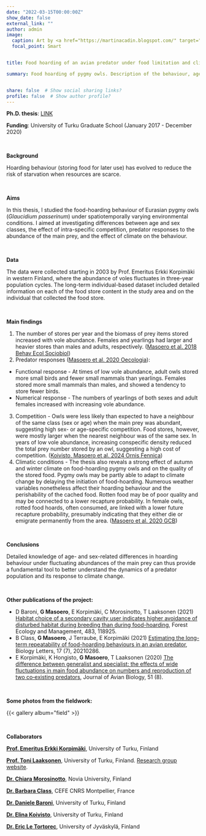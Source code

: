```yaml
---
date: "2022-03-15T00:00:00Z"
show_date: false
external_link: ""
author: admin
image: 
  caption: Art by <a href="https://martinacadin.blogspot.com/" target="_blank" rel="noopener noreferrer">Martina Cadin</a>
  focal_point: Smart


title: Food hoarding of an avian predator under food limitation and climate change

summary: Food hoarding of pygmy owls. Description of the behaviour, age and sex differences, changes in relation to the main prey abundance and effects of weather conditions.


share: false  # Show social sharing links?
profile: false  # Show author profile?
---
```




__Ph.D. thesis__: <a href="https://www.utupub.fi/handle/10024/150424 " target="_blank" rel="noopener noreferrer">LINK </a>

__Funding__: University of Turku Graduate School (January 2017 - December 2020)

<p>&nbsp;</p>

__Background__

Hoarding behaviour (storing food for later use) has evolved to reduce the risk of starvation when resources are scarce.

<p>&nbsp;</p>

__Aims__

In this thesis, I studied the food-hoarding behaviour of Eurasian pygmy owls (_Glaucidium passerinum_) under spatiotemporally varying environmental conditions. I aimed at investigating differences between age and sex classes, the effect of intra-specific competition, predator responses to the abundance of the main prey, and the effect of climate on the behaviour.

<p>&nbsp;</p>

__Data__

The data were collected starting in 2003 by Prof. Emeritus Erkki Korpimäki in western Finland, where the abundance of voles fluctuates in three-year population cycles. The long-term individual-based dataset included detailed information on each of the food store content in the study area and on the individual that collected the food store.

<p>&nbsp;</p>

__Main findings__

1. The number of stores per year and the biomass of prey items stored increased with vole abundance. Females and yearlings had larger and heavier stores than males and adults, respectively. (<a href="https://link.springer.com/article/10.1007/s00265-018-2571-x" target="_blank" rel="noopener noreferrer">Masoero et al. 2018 Behav Ecol Sociobiol</a>)
2. Predator responses (<a href="https://link.springer.com/article/10.1007/s00442-020-04607-x" target="_blank" rel="noopener noreferrer">Masoero et al. 2020 Oecologia</a>):

- Functional response - At times of low vole abundance, adult owls stored more small birds and fewer small mammals than yearlings. Females stored more small mammals than males, and showed a tendency to store fewer birds.
- Numerical response - The numbers of yearlings of both sexes and adult females increased with increasing vole abundance.

3. Competition - Owls were less likely than expected to have a neighbour of the same class (sex or age) when the main prey was abundant, suggesting high sex- or age-specific competition. Food stores, however, were mostly larger when the nearest neighbour was of the same sex. In years of low vole abundance, increasing conspecific density reduced the total prey number stored by an owl, suggesting a high cost of competition. (<a href="https://ornisfennica.journal.fi/article/view/130326" target="_blank" rel="noopener noreferrer">Koivisto, Masoero et al. 2024 Ornis Fennica</a>)
4. Climatic conditions - The thesis also reveals a strong effect of autumn and winter climate on food-hoarding pygmy owls and on the quality of the stored food. Pygmy owls may be partly able to adapt to climate change by delaying the initiation of food-hoarding. Numerous weather variables nonetheless affect their hoarding behaviour and the perishability of the cached food. Rotten food may be of poor quality and may be connected to a lower recapture probability. In female owls, rotted food hoards, often consumed, are linked with a lower future recapture probability, presumably indicating that they either die or emigrate permanently from the area. (<a href="https://onlinelibrary.wiley.com/doi/10.1111/gcb.15250" target="_blank" rel="noopener noreferrer">Masoero et al. 2020 GCB</a>)

<p>&nbsp;</p>

__Conclusions__

Detailed knowledge of age- and sex-related differences in hoarding behaviour under fluctuating abundances of the main prey can thus provide a fundamental tool to better understand the dynamics of a predator population and its response to climate change.

<p>&nbsp;</p>

__Other publications of the project:__

- D Baroni, __G Masoero__, E Korpimäki, C Morosinotto, T Laaksonen (2021) <a href="https://www.sciencedirect.com/science/article/pii/S0378112721000141" target="_blank" rel="noopener noreferrer"> Habitat choice of a secondary cavity user indicates higher avoidance of disturbed habitat during breeding than during food-hoarding</a>, Forest Ecology and Management, 483, 118925.
- B Class, __G Masoero__, J Terraube, E Korpimäki (2021) <a href="https://royalsocietypublishing.org/doi/abs/10.1098/rsbl.2021.0286" target="_blank" rel="noopener noreferrer"> Estimating the long-term repeatability of food-hoarding behaviours in an avian predator</a>, Biology Letters, 17 (7), 20210286.
- E Korpimäki, K Hongisto, __G Masoero__, T Laaksonen (2020) <a href="https://onlinelibrary.wiley.com/doi/full/10.1111/jav.02508" target="_blank" rel="noopener noreferrer"> The difference between generalist and specialist: the effects of wide fluctuations in main food abundance on numbers and reproduction of two co‐existing predators</a>, Journal of Avian Biology, 51 (8).

<p>&nbsp;</p>

__Some photos from the fieldwork:__

{{< gallery album="field" >}}

<p>&nbsp;</p>

__Collaborators__

__<a href="https://scholar.google.com/citations?user=H4NlurAAAAAJ&hl=it&oi=ao" target="_blank" rel="noopener noreferrer">Prof. Emeritus Erkki Korpimäki</a>__, University of Turku, Finland

__<a href="https://scholar.google.com/citations?user=W3X0wK0AAAAJ&hl=it&oi=ao" target="_blank" rel="noopener noreferrer">Prof. Toni Laaksonen</a>__, University of Turku, Finland. <a href="https://animalecology.utu.fi/" target="_blank" rel="noopener noreferrer">Research group website</a>.

__<a href="https://scholar.google.com/citations?user=9oof6dwAAAAJ&hl=it&oi=ao" target="_blank" rel="noopener noreferrer">Dr. Chiara Morosinotto</a>__, Novia University, Finland

__<a href="https://scholar.google.it/citations?hl=it&user=W3l0KMEAAAAJ" target="_blank" rel="noopener noreferrer">Dr. Barbara Class</a>__, CEFE CNRS Montpellier, France

__<a href="https://scholar.google.com/citations?user=Q5kml5MAAAAJ&hl=it&oi=ao" target="_blank" rel="noopener noreferrer">Dr. Daniele Baroni</a>__, University of Turku, Finland

__<a href="https://scholar.google.com/citations?user=sSuHL4oAAAAJ&hl=it&oi=ao" target="_blank" rel="noopener noreferrer">Dr. Elina Koivisto</a>__, University of Turku, Finland

__<a href="https://scholar.google.it/citations?user=vZcaiDQAAAAJ&hl=it&oi=ao" target="_blank" rel="noopener noreferrer">Dr. Eric Le Tortorec</a>__, University of Jyväskylä, Finland
